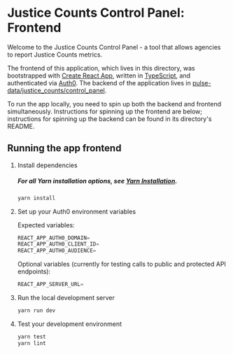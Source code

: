 # Justice Counts Control Panel: Frontend

Welcome to the Justice Counts Control Panel - a tool that allows agencies to report Justice Counts metrics.

The frontend of this application, which lives in this directory, was bootstrapped with [Create React App](https://github.com/facebook/create-react-app), written in [TypeScript](https://www.typescriptlang.org/docs), and authenticated via [Auth0](https://auth0.com/). The backend of the application lives in [pulse-data/justice_counts/control_panel](https://github.com/Recidiviz/pulse-data/tree/main/recidiviz/justice_counts/control_panel).

To run the app locally, you need to spin up both the backend and frontend simultaneously. Instructions for spinning up the frontend are below; instructions for spinning up the backend can be found in its directory's README.

## Running the app frontend

1. Install dependencies

   ##### For all Yarn installation options, see [Yarn Installation](https://yarnpkg.com/en/docs/install).

   ```sh
   yarn install
   ```

2. Set up your Auth0 environment variables

   Expected variables:

   ```js
   REACT_APP_AUTH0_DOMAIN=
   REACT_APP_AUTH0_CLIENT_ID=
   REACT_APP_AUTH0_AUDIENCE=
   ```

   Optional variables (currently for testing calls to public and protected API endpoints):

   ```js
   REACT_APP_SERVER_URL=
   ```

3. Run the local development server

   ```sh
   yarn run dev
   ```

4. Test your development environment

   ```sh
   yarn test
   yarn lint
   ```
